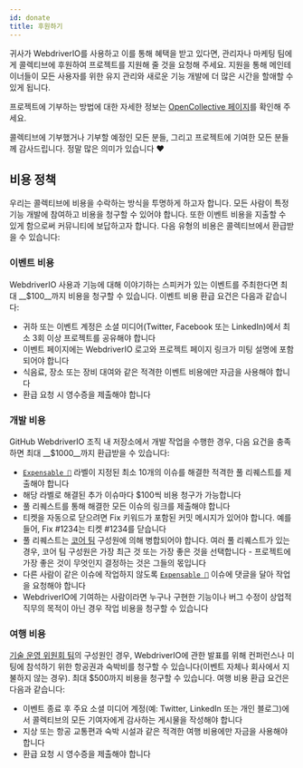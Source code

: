 ```yaml
---
id: donate
title: 후원하기
---
```


귀사가 WebdriverIO를 사용하고 이를 통해 혜택을 받고 있다면, 관리자나 마케팅 팀에게 콜렉티브에 후원하여 프로젝트를 지원해 줄 것을 요청해 주세요. 지원을 통해 메인테이너들이 모든 사용자를 위한 유지 관리와 새로운 기능 개발에 더 많은 시간을 할애할 수 있게 됩니다.

프로젝트에 기부하는 방법에 대한 자세한 정보는 [OpenCollective 페이지](https://opencollective.com/webdriverio)를 확인해 주세요.

콜렉티브에 기부했거나 기부할 예정인 모든 분들, 그리고 프로젝트에 기여한 모든 분들께 감사드립니다. 정말 많은 의미가 있습니다 ❤️

## 비용 정책

우리는 콜렉티브에 비용을 수락하는 방식을 투명하게 하고자 합니다. 모든 사람이 특정 기능 개발에 참여하고 비용을 청구할 수 있어야 합니다. 또한 이벤트 비용을 지출할 수 있게 함으로써 커뮤니티에 보답하고자 합니다. 다음 유형의 비용은 콜렉티브에서 환급받을 수 있습니다:

### 이벤트 비용

WebdriverIO 사용과 기능에 대해 이야기하는 스피커가 있는 이벤트를 주최한다면 최대 __$100__까지 비용을 청구할 수 있습니다. 이벤트 비용 환급 요건은 다음과 같습니다:

- 귀하 또는 이벤트 계정은 소셜 미디어(Twitter, Facebook 또는 LinkedIn)에서 최소 3회 이상 프로젝트를 공유해야 합니다
- 이벤트 페이지에는 WebdriverIO 로고와 프로젝트 페이지 링크가 미팅 설명에 포함되어야 합니다
- 식음료, 장소 또는 장비 대여와 같은 적격한 이벤트 비용에만 자금을 사용해야 합니다
- 환급 요청 시 영수증을 제출해야 합니다

### 개발 비용

GitHub WebdriverIO 조직 내 저장소에서 개발 작업을 수행한 경우, 다음 요건을 충족하면 최대 __$1000__까지 환급받을 수 있습니다:

- [`Expensable 💸`](https://github.com/webdriverio/webdriverio/labels/Expensable%20%F0%9F%92%B8) 라벨이 지정된 최소 10개의 이슈를 해결한 적격한 풀 리퀘스트를 제출해야 합니다
- 해당 라벨로 해결된 추가 이슈마다 $100씩 비용 청구가 가능합니다
- 풀 리퀘스트를 통해 해결한 모든 이슈의 링크를 제출해야 합니다
- 티켓을 자동으로 닫으려면 Fix 키워드가 포함된 커밋 메시지가 있어야 합니다. 예를 들어, Fix #1234는 티켓 #1234를 닫습니다
- 풀 리퀘스트는 [코어 팀](https://github.com/webdriverio/webdriverio/blob/main/AUTHORS.md#tsc-technical-steering-committee) 구성원에 의해 병합되어야 합니다. 여러 풀 리퀘스트가 있는 경우, 코어 팀 구성원은 가장 최근 것 또는 가장 좋은 것을 선택합니다 - 프로젝트에 가장 좋은 것이 무엇인지 결정하는 것은 그들의 몫입니다
- 다른 사람이 같은 이슈에 작업하지 않도록 [`Expensable 💸`](https://github.com/webdriverio/webdriverio/labels/Expensable%20%F0%9F%92%B8) 이슈에 댓글을 달아 작업을 요청해야 합니다
- WebdriverIO에 기여하는 사람이라면 누구나 구현한 기능이나 버그 수정이 상업적 직무의 목적이 아닌 경우 작업 비용을 청구할 수 있습니다

### 여행 비용

[기술 운영 위원회 팀](https://github.com/webdriverio/webdriverio/blob/main/AUTHORS.md#tsc-technical-steering-committee)의 구성원인 경우, WebdriverIO에 관한 발표를 위해 컨퍼런스나 미팅에 참석하기 위한 항공권과 숙박비를 청구할 수 있습니다(이벤트 자체나 회사에서 지불하지 않는 경우). 최대 $500까지 비용을 청구할 수 있습니다. 여행 비용 환급 요건은 다음과 같습니다:

- 이벤트 종료 후 주요 소셜 미디어 계정(예: Twitter, LinkedIn 또는 개인 블로그)에서 콜렉티브의 모든 기여자에게 감사하는 게시물을 작성해야 합니다
- 지상 또는 항공 교통편과 숙박 시설과 같은 적격한 여행 비용에만 자금을 사용해야 합니다
- 환급 요청 시 영수증을 제출해야 합니다